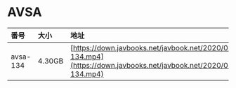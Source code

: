 # AVSA

| 番号 | 大小 | 地址 |
| :--- | :--- | :--- |
| avsa-134 | 4.30GB | [https://down.javbooks.net/javbook.net/2020/06/25/avsa-134.mp4](https://down.javbooks.net/javbook.net/2020/06/25/avsa-134.mp4) |


